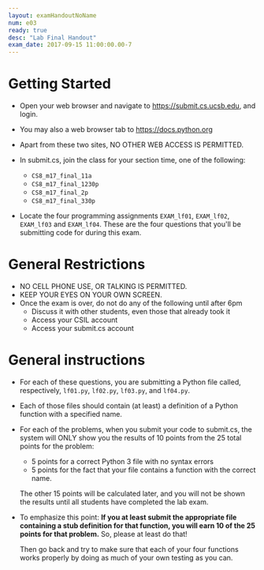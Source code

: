 ```yaml
---
layout: examHandoutNoName
num: e03
ready: true
desc: "Lab Final Handout"
exam_date: 2017-09-15 11:00:00.00-7
---
```


<style>
body {
 font-size: 14px;
}

</style>


# Getting Started

* Open your web browser and navigate to <https://submit.cs.ucsb.edu>, and login.
* You may also a web browser tab to <https://docs.python.org>

* Apart from these two sites, NO OTHER WEB ACCESS IS PERMITTED.

* In submit.cs, join the class for your section time, one of the following:
    * `CS8_m17_final_11a`
    * `CS8_m17_final_1230p`
    * `CS8_m17_final_2p`
    * `CS8_m17_final_330p`

* Locate the four programming assignments `EXAM_lf01`, `EXAM_lf02`, `EXAM_lf03` and
  `EXAM_lf04`.  These are the four questions that you'll be submitting code
  for during this exam.

# General Restrictions


* NO CELL PHONE USE, OR TALKING IS PERMITTED.
* KEEP YOUR EYES ON YOUR OWN SCREEN.  
* Once the exam is over, do not do any of the following until after 6pm
   * Discuss it with other students, even those that already took it
   * Access your CSIL account
   * Access your submit.cs account

# General instructions

* For each of these questions, you are submitting a Python file called,
   respectively, `lf01.py`, `lf02.py`, `lf03.py`, and `lf04.py`.
* Each of those files should contain (at least) a definition of a Python
   function with a specified name.
*  For each of the problems, when you submit your code to submit.cs, the system
   will ONLY show you the results of 10 points from the 25 total points for the
   problem:
   
   * 5 points for a correct Python 3 file with no syntax errors
   * 5 points for the fact that your file contains a function with the correct name.

   The other 15 points will be calculated later, and you will not be shown the results until all students have completed the lab exam.

* To emphasize this point: <b>If you at least submit the appropriate file containing a stub definition
    for that
    function, you will earn 10 of the 25 points for that problem.</b>  So,
    please at least do that!

    Then go back and try to make sure that each of your four functions
    works properly by doing as much of your own testing as you can.


